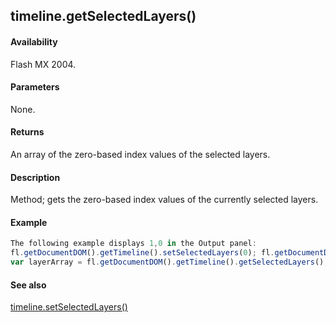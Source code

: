 ## timeline.getSelectedLayers()

#### Availability

Flash MX 2004.

#### Parameters

None.

#### Returns

An array of the zero-based index values of the selected layers.

#### Description

Method; gets the zero-based index values of the currently selected layers.

#### Example

```javascript
The following example displays 1,0 in the Output panel:
fl.getDocumentDOM().getTimeline().setSelectedLayers(0); fl.getDocumentDOM().getTimeline().setSelectedLayers(1, false);
var layerArray = fl.getDocumentDOM().getTimeline().getSelectedLayers(); fl.trace(layerArray);

```
#### See also

[timeline.setSelectedLayers()](#!wielmic/developers-animatesdk-docs/test/Timeline_object/timeli47.md)
